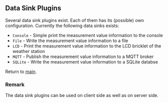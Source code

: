 ## Data Sink Plugins

Several data sink plugins exist. Each of them has its (possible) own configuration. Currently the following data sinks exists:

* <code>Console</code> - Simple print the measurement value information to the console
* <code>File</code> - Write the measurement value information to a file
* <code>LCD</code> - Print the measurement value information to the LCD bricklet of the weather station
* <code>MQTT</code> - Publish the measurement value information to a MQTT broker
* <code>SQLite</code> - Write the measurement value information to a SQLite databse

Return to [main](./../../Readme.md).

### Remark

The data sink plugins can be used on client side as well as on server side.